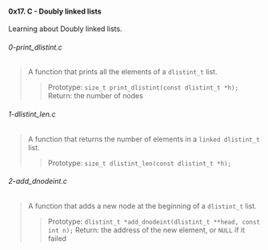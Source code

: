 #### 0x17. C - Doubly linked lists

Learning about Doubly linked lists.

###### 0-print_dlistint.c

> A function that prints all the elements of a `dlistint_t` list.
>
>> Prototype: `size_t print_dlistint(const dlistint_t *h);`
>> Return: the number of nodes

###### 1-dlistint_len.c

> A function that returns the number of elements in a `linked dlistint_t` list.
>
>> Prototype: `size_t dlistint_len(const dlistint_t *h);`

###### 2-add_dnodeint.c

> A function that adds a new node at the beginning of a `dlistint_t` list.
>
>> Prototype: `dlistint_t *add_dnodeint(dlistint_t **head, const int n);`
>> Return: the address of the new element, or `NULL` if it failed